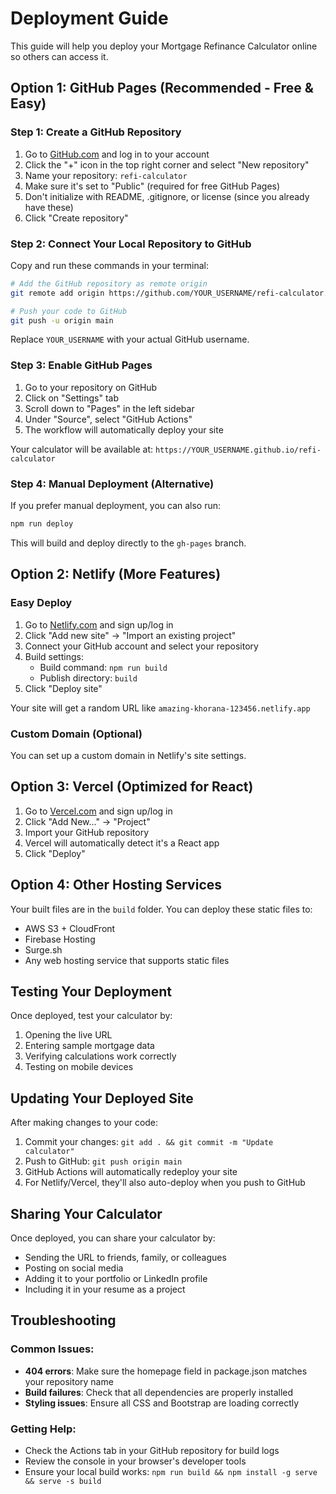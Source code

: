 # Deployment Guide

This guide will help you deploy your Mortgage Refinance Calculator online so others can access it.

## Option 1: GitHub Pages (Recommended - Free & Easy)

### Step 1: Create a GitHub Repository

1. Go to [GitHub.com](https://github.com) and log in to your account
2. Click the "+" icon in the top right corner and select "New repository"
3. Name your repository: `refi-calculator`
4. Make sure it's set to "Public" (required for free GitHub Pages)
5. Don't initialize with README, .gitignore, or license (since you already have these)
6. Click "Create repository"

### Step 2: Connect Your Local Repository to GitHub

Copy and run these commands in your terminal:

```bash
# Add the GitHub repository as remote origin
git remote add origin https://github.com/YOUR_USERNAME/refi-calculator.git

# Push your code to GitHub
git push -u origin main
```

Replace `YOUR_USERNAME` with your actual GitHub username.

### Step 3: Enable GitHub Pages

1. Go to your repository on GitHub
2. Click on "Settings" tab
3. Scroll down to "Pages" in the left sidebar
4. Under "Source", select "GitHub Actions"
5. The workflow will automatically deploy your site

Your calculator will be available at: `https://YOUR_USERNAME.github.io/refi-calculator`

### Step 4: Manual Deployment (Alternative)

If you prefer manual deployment, you can also run:

```bash
npm run deploy
```

This will build and deploy directly to the `gh-pages` branch.

## Option 2: Netlify (More Features)

### Easy Deploy

1. Go to [Netlify.com](https://netlify.com) and sign up/log in
2. Click "Add new site" → "Import an existing project"
3. Connect your GitHub account and select your repository
4. Build settings:
   - Build command: `npm run build`
   - Publish directory: `build`
5. Click "Deploy site"

Your site will get a random URL like `amazing-khorana-123456.netlify.app`

### Custom Domain (Optional)

You can set up a custom domain in Netlify's site settings.

## Option 3: Vercel (Optimized for React)

1. Go to [Vercel.com](https://vercel.com) and sign up/log in
2. Click "Add New..." → "Project"
3. Import your GitHub repository
4. Vercel will automatically detect it's a React app
5. Click "Deploy"

## Option 4: Other Hosting Services

Your built files are in the `build` folder. You can deploy these static files to:
- AWS S3 + CloudFront
- Firebase Hosting
- Surge.sh
- Any web hosting service that supports static files

## Testing Your Deployment

Once deployed, test your calculator by:
1. Opening the live URL
2. Entering sample mortgage data
3. Verifying calculations work correctly
4. Testing on mobile devices

## Updating Your Deployed Site

After making changes to your code:
1. Commit your changes: `git add . && git commit -m "Update calculator"`
2. Push to GitHub: `git push origin main`
3. GitHub Actions will automatically redeploy your site
4. For Netlify/Vercel, they'll also auto-deploy when you push to GitHub

## Sharing Your Calculator

Once deployed, you can share your calculator by:
- Sending the URL to friends, family, or colleagues
- Posting on social media
- Adding it to your portfolio or LinkedIn profile
- Including it in your resume as a project

## Troubleshooting

### Common Issues:
- **404 errors**: Make sure the homepage field in package.json matches your repository name
- **Build failures**: Check that all dependencies are properly installed
- **Styling issues**: Ensure all CSS and Bootstrap are loading correctly

### Getting Help:
- Check the Actions tab in your GitHub repository for build logs
- Review the console in your browser's developer tools
- Ensure your local build works: `npm run build && npm install -g serve && serve -s build` 